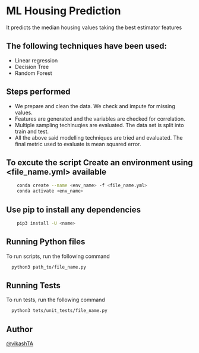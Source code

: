 # ML Housing Prediction

It predicts the median housing values taking the best estimator features

## The following techniques have been used: 

 - Linear regression
 - Decision Tree
 - Random Forest

## Steps performed
 - We prepare and clean the data. We check and impute for missing values.
 - Features are generated and the variables are checked for correlation.
 - Multiple sampling techinuqies are evaluated. The data set is split into train and test.
 - All the above said modelling techniques are tried and evaluated. The final metric used to evaluate is mean squared error.

## To excute the script Create an environment using <file_name.yml> available

```bash
    conda create --name <env_name> -f <file_name.yml>
    conda activate <env_name>
```
## Use pip to install any dependencies
```bash
    pip3 install -U <name>
``` 
## Running Python files

To run scripts, run the following command

```bash
  python3 path_to/file_name.py
```

## Running Tests

To run tests, run the following command

```bash
  python3 tets/unit_tests/file_name.py
```

## Author

[@vikashTA](https://www.github.com/vikashTA)